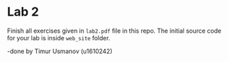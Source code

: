 # Lab 2

Finish all exercises given in `lab2.pdf` file in this repo. The initial source code for your lab is inside `web_site` folder.


-done by Timur Usmanov (u1610242)